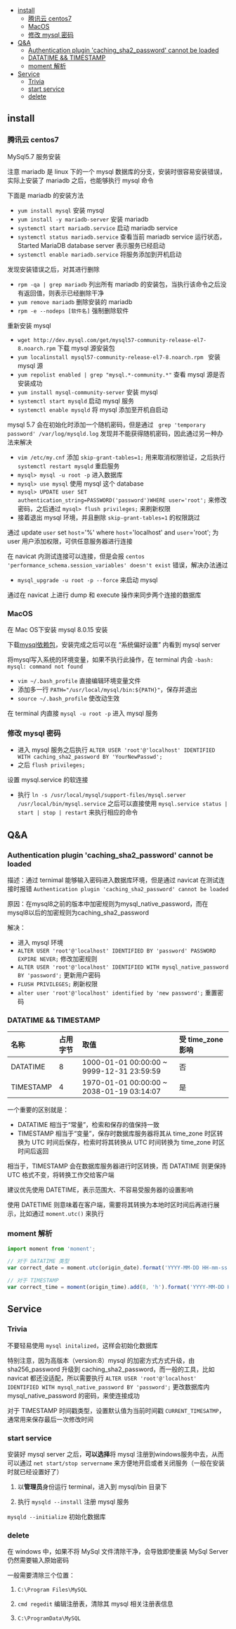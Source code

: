 <!-- MarkdownTOC -->

- [install](#install)
	- [腾讯云 centos7](#%E8%85%BE%E8%AE%AF%E4%BA%91-centos7)
	- [MacOS](#macos)
	- [修改 mysql 密码](#%E4%BF%AE%E6%94%B9-mysql-%E5%AF%86%E7%A0%81)
- [Q&A](#qa)
	- [Authentication plugin 'caching_sha2_password' cannot be loaded](#authentication-plugin-cachingsha2password-cannot-be-loaded)
	- [DATATIME && TIMESTAMP](#datatime--timestamp)
	- [moment 解析](#moment-%E8%A7%A3%E6%9E%90)
- [Service](#service)
	- [Trivia](#trivia)
	- [start service](#start-service)
	- [delete](#delete)

<!-- /MarkdownTOC -->

## install

### 腾讯云 centos7

MySql5.7 服务安装

注意 mariadb 是 linux 下的一个 mysql 数据库的分支，安装时很容易安装错误，实际上安装了 mariadb 之后，也能够执行 mysql 命令

下面是 mariadb 的安装方法

- `yum install mysql` 安装 mysql
- `yum install -y mariadb-server` 安装 mariadb
- `systemctl start mariadb.service` 启动 mariadb service
- `systemctl status mariadb.service` 查看当前 mariadb service 运行状态，Started MariaDB database server 表示服务已经启动
- `systemctl enable mariadb.service` 将服务添加到开机启动

发现安装错误之后，对其进行删除

- `rpm -qa | grep mariadb` 列出所有 mariadb 的安装包，当执行该命令之后没有返回值，则表示已经删除干净
- `yum remove mariadb` 删除安装的 mariadb 
- `rpm -e --nodeps [软件名]` 强制删除软件

重新安装 mysql

- `wget http://dev.mysql.com/get/mysql57-community-release-el7-8.noarch.rpm` 下载 mysql 源安装包
- `yum localinstall mysql57-community-release-el7-8.noarch.rpm ` 安装 mysql 源
- `yum repolist enabled | grep "mysql.*-community.*"` 查看 mysql 源是否安装成功
- `yum install mysql-community-server` 安装 mysql
- `systemctl start mysqld` 启动 mysql 服务
- `systemctl enable mysqld` 将 mysql 添加至开机自启动

mysql 5.7 会在初始化时添加一个随机密码，但是通过 ` grep 'temporary password' /var/log/mysqld.log` 发现并不能获得随机密码，因此通过另一种办法来解决

- `vim /etc/my.cnf` 添加 `skip-grant-tables=1;` 用来取消权限验证，之后执行 `systemctl restart mysqld` 重启服务
- `mysql> mysql -u root -p` 进入数据库
- `mysql> use mysql` 使用 mysql 这个 database
- `mysql> UPDATE user SET authentication_string=PASSWORD('password')WHERE user='root';` 来修改密码，之后通过 `mysql> flush privileges;` 来刷新权限
- 接着退出 mysql 环境，并且删除 `skip-grant-tables=1` 的权限跳过

通过 update `user` set `host`='%' where `host`='localhost' and `user`='root'; 为 user 用户添加权限，可供任意服务器进行连接

在 navicat 内测试连接可以连接，但是会报 `centos 'performance_schema.session_variables' doesn't exist` 错误，解决办法通过

- `mysql_upgrade -u root -p --force` 来启动 mysql

通过在 navicat 上进行 dump 和 execute 操作来同步两个连接的数据库


### MacOS

在 Mac OS下安装 mysql 8.0.15 安装

下载[mysql依赖包](https://dev.mysql.com/downloads/mysql/)，安装完成之后可以在 “系统偏好设置” 内看到 mysql server

将mysql写入系统的环境变量，如果不执行此操作，在 terminal 内会 `-bash: mysql: command not found`

- `vim ~/.bash_profile` 直接编辑环境变量文件
- 添加多一行 `PATH="/usr/local/mysql/bin:${PATH}"`，保存并退出
- `source ~/.bash_profile` 使改动生效
	
在 terminal 内直接 `mysql -u root -p` 进入 mysql 服务


### 修改 mysql 密码

- 进入 mysql 服务之后执行 `ALTER USER 'root'@'localhost' IDENTIFIED WITH caching_sha2_password BY 'YourNewPasswd';`
- 之后 `flush privileges;`

设置 mysql.service 的软连接

- 执行 `ln -s /usr/local/mysql/support-files/mysql.server /usr/local/bin/mysql.service` 之后可以直接使用 `mysql.service status | start | stop | restart` 来执行相应的命令

## Q&A

### Authentication plugin 'caching_sha2_password' cannot be loaded 

描述：通过 ternimal 能够输入密码进入数据库环境，但是通过 navicat 在测试连接时报错 `Authentication plugin 'caching_sha2_password' cannot be loaded`

原因：在mysql8之前的版本中加密规则为mysql_native_password，而在mysql8以后的加密规则为caching_sha2_password

解决：
- 进入 mysql 环境
- `ALTER USER 'root'@'localhost' IDENTIFIED BY 'password' PASSWORD EXPIRE NEVER;` 修改加密规则 
- `ALTER USER 'root'@'localhost' IDENTIFIED WITH mysql_native_password BY 'password';` 更新用户密码
- `FLUSH PRIVILEGES;` 刷新权限
- `alter user 'root'@'localhost' identified by 'new password';` 重置密码


### DATATIME && TIMESTAMP

|名称|占用字节|取值|受 time_zone 影响|
|:-|:-|:-|:-|
|DATATIME|8|1000-01-01 00:00:00 ~ 9999-12-31 23:59:59|否|
|TIMESTAMP|4|1970-01-01 00:00:00 ~ 2038-01-19 03:14:07|是|

一个重要的区别就是：

- DATATIME 相当于“常量”，检索和保存的值保持一致
- TIMESTAMP 相当于“变量”，保存时数据库服务器将其从 time_zone 时区转换为 UTC 时间后保存，检索时将其转换从 UTC 时间转换为 time_zone 时区时间后返回

相当于，TIMESTAMP 会在数据库服务器进行时区转换，而 DATATIME 则更保持 UTC 格式不变，将转换工作交给客户端

建议优先使用 DATETIME，表示范围大、不容易受服务器的设置影响

使用 DATETIME 则意味着在客户端，需要将其转换为本地时区时间后再进行展示，比如通过 `moment.utc()` 来执行

### moment 解析

```js
import moment from 'moment';

// 对于 DATATIME 类型
var correct_date = moment.utc(origin_date).format('YYYY-MM-DD HH-mm-ss');

// 对于 TIMESTAMP
var correct_time = moment(origin_time).add(8, 'h').format('YYYY-MM-DD HH-mm-ss');
````


## Service

### Trivia

不要轻易使用 `mysql initalized`，这样会初始化数据库

特别注意，因为高版本（version:8）mysql 的加密方式方式升级，由 sha256_password 升级到 caching_sha2_password，而一般的工具，比如 navicat 都还没适配，所以需要执行 `ALTER USER 'root'@'localhost' IDENTIFIED WITH mysql_native_password BY 'password';` 更改数据库内 mysql_native_password 的密码，来使连接成功

对于 TIMESTAMP 时间戳类型，设置默认值为当前时间戳 `CURRENT_TIMESATMP`，通常用来保存最后一次修改时间




### start service

安装好 mysql server 之后，**可以选择**将 mysql 注册到windows服务中去，从而可以通过 `net start/stop servername` 来方便地开启或者关闭服务（一般在安装时就已经设置好了）

1. 以**管理员**身份运行 terminal，进入到 mysql/bin 目录下

2. 执行 `mysqld --install` 注册 mysql 服务

`mysqld --initialize` 初始化数据库


### delete

在 windows 中，如果不将 MySql 文件清除干净，会导致即使重装 MySql Server 仍然需要输入原始密码

一般需要清除三个位置：

1. `C:\Program Files\MySQL`

2. `cmd regedit` 编辑注册表，清除其 mysql 相关注册表信息

3. `C:\ProgramData\MySQL`


